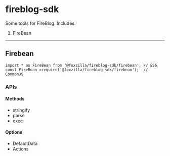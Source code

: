 # fireblog-sdk

Some tools for FireBlog. Includes:

1. FireBean

---

## Firebean

```
import * as FireBean from '@foxzilla/fireblog-sdk/firebean'; // ES6
const FireBean =require('@foxzilla/fireblog-sdk/firebean');  // CommonJS
```

### APIs

#### Methods

- stringify
- parse
- exec

#### Options

- DefaultData
- Actions
